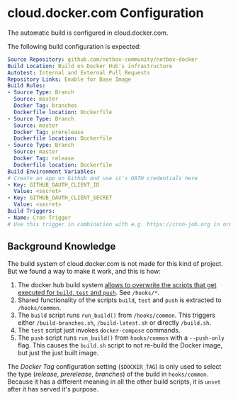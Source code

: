# cloud.docker.com Configuration

The automatic build is configured in cloud.docker.com.

The following build configuration is expected:

```yaml
Source Repository: github.com/netbox-community/netbox-docker
Build Location: Build on Docker Hub's infrastructure
Autotest: Internal and External Pull Requests
Repository Links: Enable for Base Image
Build Rules:
- Source Type: Branch
  Source: master
  Docker Tag: branches
  Dockerfile location: Dockerfile
- Source Type: Branch
  Source: master
  Docker Tag: prerelease
  Dockerfile location: Dockerfile
- Source Type: Branch
  Source: master
  Docker Tag: release
  Dockerfile location: Dockerfile
Build Environment Variables:
# Create an app on Github and use it's OATH credentials here
- Key: GITHUB_OAUTH_CLIENT_ID
  Value: <secret>
- Key: GITHUB_OAUTH_CLIENT_SECRET
  Value: <secret>
Build Triggers:
- Name: Cron Trigger
# Use this trigger in combination with e.g. https://cron-job.org in order to regularly schedule builds
```

## Background Knowledge

The build system of cloud.docker.com is not made for this kind of project.
But we found a way to make it work, and this is how:

1. The docker hub build system [allows to overwrite the scripts that get executed
   for `build`, `test` and `push`](overwrite). See `/hooks/*`.
2. Shared functionality of the scripts `build`, `test` and `push` is extracted to `/hooks/common`.
3. The `build` script runs `run_build()` from `/hooks/common`.
   This triggers either `/build-branches.sh`, `/build-latest.sh` or directly `/build.sh`.
4. The `test` script just invokes `docker-compose` commands.
5. The `push` script runs `run_build()` from `hooks/common` with a `--push-only` flag.
   This causes the `build.sh` script to not re-build the Docker image, but just the just built image.

The _Docker Tag_ configuration setting (`$DOCKER_TAG`) is only used to select the type (_release_, _prerelease_, _branches_) of the build in `hooks/common`.
Because it has a different meaning in all the other build scripts, it is `unset` after it has served it's purpose.

[overwrite]: https://docs.docker.com/docker-hub/builds/advanced/#override-build-test-or-push-commands

